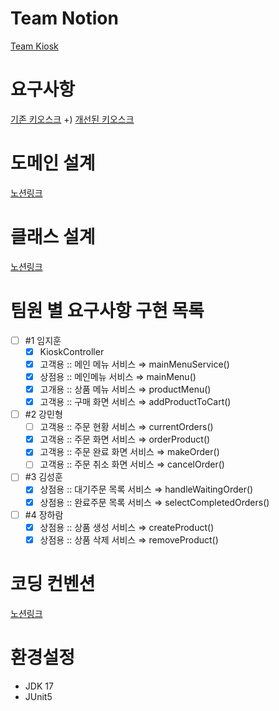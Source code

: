 # Team Notion
[Team Kiosk](https://vanillacake369.notion.site/72d1ddf0d37d4a9381d84032c7096625?v=76856aade1e1486ba9555ba32d571dec&pvs=4)

# 요구사항
[기존 키오스크](https://teamsparta.notion.site/Java-b540d0878ee14ad0a84a425a0904182d)
+) [개선된 키오스크](https://teamsparta.notion.site/Java-73b0f5b7e8944d34a49a325bd8619317)

# 도메인 설계
[노션링크](https://vanillacake369.notion.site/1-5f066cd86f214c10ad11280377dae763?pvs=4)

# 클래스 설계
[노션링크](https://vanillacake369.notion.site/1-19cfc75c46c94ca9ac3a4a1bd7899429?pvs=4)

# 팀원 별 요구사항 구현 목록
- [ ]  #1 임지훈
    - [x]  KioskController
    - [x]  고객용 :: 메인 메뉴 서비스 ⇒ mainMenuService()
    - [x]  상점용 :: 메인메뉴 서비스 ⇒ mainMenu()
    - [x]  고개용 :: 상품 메뉴 서비스 ⇒ productMenu()
    - [x]  고객용 :: 구매 화면 서비스 ⇒ addProductToCart()
- [ ]  #2 강민형
    - [ ]  고객용 :: 주문 현황 서비스 ⇒ currentOrders()
    - [x]  고객용 :: 주문 화면 서비스 ⇒ orderProduct()
    - [x]  고객용 :: 주문 완료 화면 서비스 ⇒ makeOrder()
    - [ ]  고객용 :: 주문 취소 화면 서비스 ⇒ cancelOrder()
- [ ]  #3 김성훈
    - [x]  상점용 :: 대기주문 목록 서비스 ⇒ handleWaitingOrder()
    - [x]  상점용 :: 완료주문 목록 서비스 ⇒ selectCompletedOrders()
- [ ]  #4 장하람
    - [x]  상점용 :: 상품 생성 서비스 ⇒ createProduct()
    - [x]  상점용 :: 상품 삭제 서비스 ⇒ removeProduct()

# 코딩 컨벤션
[노션링크](https://vanillacake369.notion.site/7e6bc353c0f54197920f485fd1f5fbff?pvs=4)

# 환경설정
- JDK 17
- JUnit5
